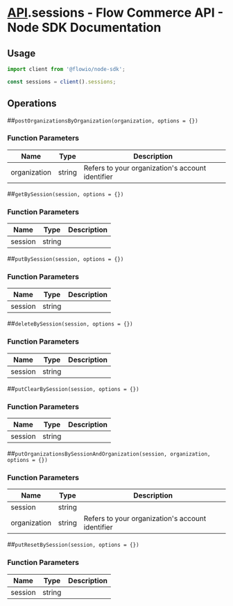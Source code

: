 # [API](README.md).sessions - Flow Commerce API - Node SDK Documentation



## Usage

```JavaScript
import client from '@flowio/node-sdk';

const sessions = client().sessions;
```

## Operations

##`postOrganizationsByOrganization(organization, options = {})`

### Function Parameters

| Name  | Type | Description |
| ---- | ---- | ---- |
| organization | string | Refers to your organization&#x27;s account identifier |


##`getBySession(session, options = {})`

### Function Parameters

| Name  | Type | Description |
| ---- | ---- | ---- |
| session | string |  |


##`putBySession(session, options = {})`

### Function Parameters

| Name  | Type | Description |
| ---- | ---- | ---- |
| session | string |  |


##`deleteBySession(session, options = {})`

### Function Parameters

| Name  | Type | Description |
| ---- | ---- | ---- |
| session | string |  |


##`putClearBySession(session, options = {})`

### Function Parameters

| Name  | Type | Description |
| ---- | ---- | ---- |
| session | string |  |


##`putOrganizationsBySessionAndOrganization(session, organization, options = {})`

### Function Parameters

| Name  | Type | Description |
| ---- | ---- | ---- |
| session | string |  |
| organization | string | Refers to your organization&#x27;s account identifier |


##`putResetBySession(session, options = {})`

### Function Parameters

| Name  | Type | Description |
| ---- | ---- | ---- |
| session | string |  |


